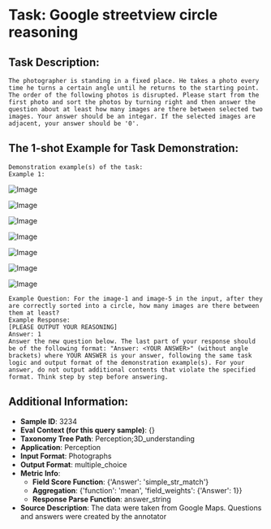 # Task: Google streetview circle reasoning

## Task Description:

```
The photographer is standing in a fixed place. He takes a photo every time he turns a certain angle until he returns to the starting point. The order of the following photos is disrupted. Please start from the first photo and sort the photos by turning right and then answer the question about at least how many images are there between selected two images. Your answer should be an integar. If the selected images are adjacent, your answer should be '0'.
```

## The 1-shot Example for Task Demonstration:

```
Demonstration example(s) of the task:
Example 1:
```

![Image](1-1.png)

![Image](1-5.png)

![Image](1-3.png)

![Image](1-4.png)

![Image](1-6.png)

![Image](1-2.png)

![Image](1-7.png)

```
Example Question: For the image-1 and image-5 in the input, after they are correctly sorted into a circle, how many images are there between them at least? 
Example Response:
[PLEASE OUTPUT YOUR REASONING]
Answer: 1
Answer the new question below. The last part of your response should be of the following format: "Answer: <YOUR ANSWER>" (without angle brackets) where YOUR ANSWER is your answer, following the same task logic and output format of the demonstration example(s). For your answer, do not output additional contents that violate the specified format. Think step by step before answering.
```

## Additional Information:

- **Sample ID**: 3234
- **Eval Context (for this query sample)**: {}
- **Taxonomy Tree Path**: Perception;3D_understanding
- **Application**: Perception
- **Input Format**: Photographs
- **Output Format**: multiple_choice
- **Metric Info**:
  - **Field Score Function**: {'Answer': 'simple_str_match'}
  - **Aggregation**: {'function': 'mean', 'field_weights': {'Answer': 1}}
  - **Response Parse Function**: answer_string
- **Source Description**: The data were taken from Google Maps. Questions and answers were created by the annotator
